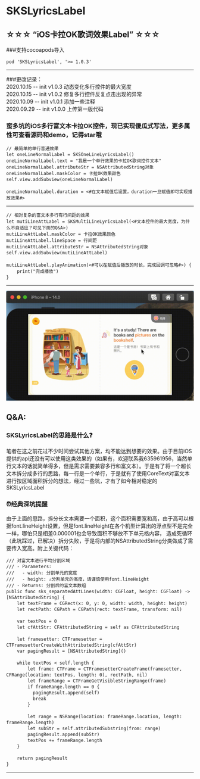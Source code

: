 # SKSLyricsLabel
## ☆☆☆ “iOS卡拉OK歌词效果Label” ☆☆☆

###支持cocoapods导入

    pod 'SKSLyricsLabel', '>= 1.0.3'

---------------------------------------------------------------------------------------------------------------

###更改记录：  
2020.10.15 -- init v1.0.3   动态变化多行控件的最大宽度    
2020.10.15 -- init v1.0.2   修复多行控件反复点击出现的异常    
2020.10.09 -- init v1.0.1   添加一些注释    
2020.09.29 -- init v1.0.0   上传第一版代码    


### 蛮多坑的iOS多行富文本卡拉OK控件，现已实现傻瓜式写法，更多属性可查看源码和demo，记得star哦

    // 最简单的单行普通效果
    let oneLineNormalLabel = SKSOneLineLyricsLabel()
    oneLineNormalLabel.text = "我是一个单行效果的卡拉OK歌词控件文本"
    oneLineNormalLabel.attributeStr = NSAttributedString对象
    oneLineNormalLabel.maskColor = 卡拉OK效果颜色
    self.view.addSubview(oneLineNormalLabel)
    
    oneLineNormalLabel.duration = <#在文本赋值后设置，duration一旦赋值即可实现播放效果#>

---------------------------------------------------------------------------------------------------------------

    // 相对复杂的富文本多行有行间距的效果
    let mutiLineAttLabel = SKSMultiLineLyricsLabel(<#文本控件的最大宽度，为什么不自适应？可见下面的Q&A>)
    mutiLineAttLabel.maskColor = 卡拉OK效果颜色
    mutiLineAttLabel.lineSpace = 行间距
    mutiLineAttLabel.attributeStr = NSAttributedString对象
    self.view.addSubview(mutiLineAttLabel)

    mutiLineAttLabel.playAnimation(<#可以在赋值后播放的时长，完成回调可忽略#>) {
        print("完成播放")
    }

---------------------------------------------------------------------------------------------------------------

![](https://github.com/CoderChan/SKSLyricsLabel/blob/master/DemoScene/demo2.gif)

## Q&A:
### SKSLyricsLabel的思路是什么❓
笔者在这之前花过不少时间尝试其他方案，均不能达到想要的效果。由于目前iOS提供的api还没有可以使用这类效果的（如果有，欢迎联系我635961956，当然单行文本的话就简单得多，但是需求需要兼容多行和富文本）。于是有了将一个超长文本拆分成多行的思路，每一行是一个单行，于是就有了使用CoreText对富文本进行按区域面积拆分的想法，经过一些坑，才有了如今相对稳定的SKSLyricsLabel


### ⏰经典深坑提醒
由于上面的思路，拆分长文本需要一个面积，这个面积需要宽和高，由于高可以根据font.lineHeight设置，但是font.lineHeight在各个机型计算出的浮点型不是完全一样，哪怕只是相差0.000001也会导致面积不够放不下单元格内容，
造成死循环（此坑踩过，已解决）拆分失败，于是将内部的NSAttributedString分类做成了需要传入宽高。附上关键代码：

    /// 对富文本进行平均分割区域
    /// - Parameters:
    ///   - width: 分割单元的宽度
    ///   - height: ⚠️分割单元的高度，请谨慎使用font.lineHeight
    /// - Returns: 分割后的富文本数组
    public func sks_separatedAttLines(width: CGFloat, height: CGFloat) -> [NSAttributedString] {
        let textFrame = CGRect(x: 0, y: 0, width: width, height: height)
        let rectPath: CGPath = CGPath(rect: textFrame, transform: nil)

        var textPos = 0
        let cfAttStr: CFAttributedString = self as CFAttributedString

        let framesetter: CTFramesetter = CTFramesetterCreateWithAttributedString(cfAttStr)
        var pagingResult = [NSAttributedString]()

        while textPos < self.length {
            let frame: CTFrame = CTFramesetterCreateFrame(framesetter, CFRange(location: textPos, length: 0), rectPath, nil)
            let frameRange = CTFrameGetVisibleStringRange(frame)
            if frameRange.length == 0 {
              pagingResult.append(self)
              break
            }

            let range = NSRange(location: frameRange.location, length: frameRange.length)
            let subStr = self.attributedSubstring(from: range)
            pagingResult.append(subStr)
            textPos += frameRange.length
        }

        return pagingResult
    }
   
   ---------------------------------------------------------------------------------------------------------------


